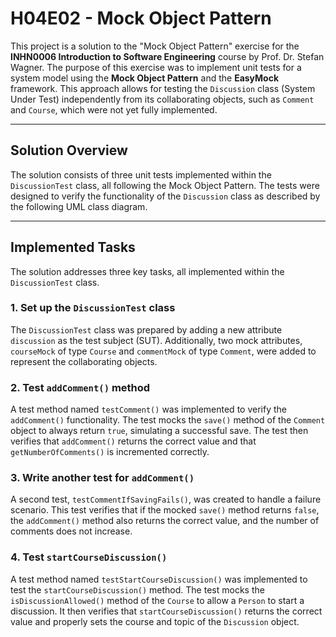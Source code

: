 # H04E02 - Mock Object Pattern

This project is a solution to the "Mock Object Pattern" exercise for the **INHN0006 Introduction to Software Engineering** course by Prof. Dr. Stefan Wagner. The purpose of this exercise was to implement unit tests for a system model using the **Mock Object Pattern** and the **EasyMock** framework. This approach allows for testing the `Discussion` class (System Under Test) independently from its collaborating objects, such as `Comment` and `Course`, which were not yet fully implemented.

---

## Solution Overview

The solution consists of three unit tests implemented within the `DiscussionTest` class, all following the Mock Object Pattern. The tests were designed to verify the functionality of the `Discussion` class as described by the following UML class diagram.



---

## Implemented Tasks

The solution addresses three key tasks, all implemented within the `DiscussionTest` class.

### 1. Set up the `DiscussionTest` class
The `DiscussionTest` class was prepared by adding a new attribute `discussion` as the test subject (SUT). Additionally, two mock attributes, `courseMock` of type `Course` and `commentMock` of type `Comment`, were added to represent the collaborating objects.

### 2. Test `addComment()` method
A test method named `testComment()` was implemented to verify the `addComment()` functionality. The test mocks the `save()` method of the `Comment` object to always return `true`, simulating a successful save. The test then verifies that `addComment()` returns the correct value and that `getNumberOfComments()` is incremented correctly.

### 3. Write another test for `addComment()`
A second test, `testCommentIfSavingFails()`, was created to handle a failure scenario. This test verifies that if the mocked `save()` method returns `false`, the `addComment()` method also returns the correct value, and the number of comments does not increase.

### 4. Test `startCourseDiscussion()`
A test method named `testStartCourseDiscussion()` was implemented to test the `startCourseDiscussion()` method. The test mocks the `isDiscussionAllowed()` method of the `Course` to allow a `Person` to start a discussion. It then verifies that `startCourseDiscussion()` returns the correct value and properly sets the course and topic of the `Discussion` object.
